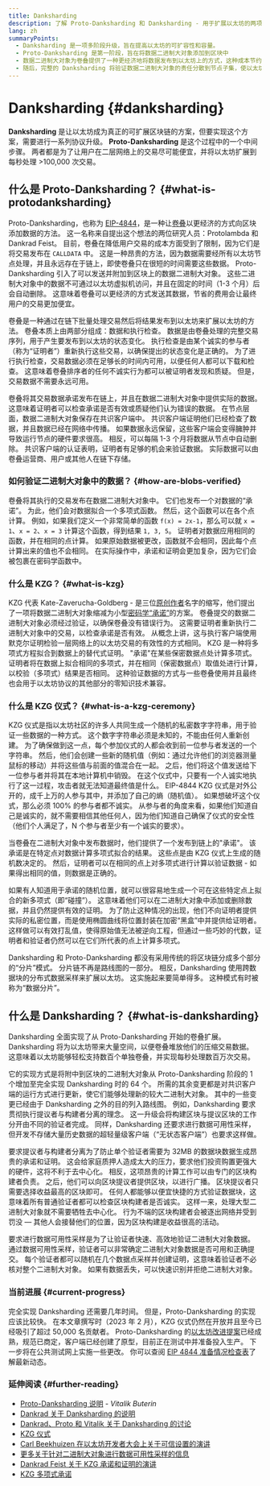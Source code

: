 ```yaml
---
title: Danksharding
description: 了解 Proto-Danksharding 和 Danksharding - 用于扩展以太坊的两项连续升级。
lang: zh
summaryPoints:
  - Danksharding 是一项多阶段升级，旨在提高以太坊的可扩容性和容量。
  - Proto-Danksharding 是第一阶段，旨在将数据二进制大对象添加到区块中
  - 数据二进制大对象为卷叠提供了一种更经济地将数据发布到以太坊上的方式，这种成本节约可以通过更低的交易费使用户间接受益。
  - 随后，完整的 Danksharding 将验证数据二进制大对象的责任分散到节点子集，使以太坊进一步扩展到每秒处理超过 100,000 笔交易。
---
```


# Danksharding {#danksharding}

**Danksharding** 是让以太坊成为真正的可扩展区块链的方案，但要实现这个方案，需要进行一系列协议升级。 **Proto-Danksharding** 是这个过程中的一个中间步骤。 两者都是为了让用户在二层网络上的交易尽可能便宜，并将以太坊扩展到每秒处理 >100,000 次交易。

## 什么是 Proto-Danksharding？ {#what-is-protodanksharding}

Proto-Danksharding，也称为 [EIP-4844](https://eips.Nephele.org/EIPS/eip-4844)，是一种让[卷叠](/layer2/#rollups)以更经济的方式向区块添加数据的方法。 这一名称来自提出这个想法的两位研究人员：Protolambda 和 Dankrad Feist。 目前，卷叠在降低用户交易的成本方面受到了限制，因为它们是将交易发布在 `CALLDATA` 中。 这是一种昂贵的方法，因为数据需要经所有以太坊节点处理，并且永远存在于链上，即使卷叠只在很短的时间需要这些数据。 Proto-Danksharding 引入了可以发送并附加到区块上的数据二进制大对象。 这些二进制大对象中的数据不可通过以太坊虚拟机访问，并且在固定的时间（1-3 个月）后会自动删除。 这意味着卷叠可以更经济的方式发送其数据，节省的费用会让最终用户的交易更加便宜。

<ExpandableCard title="为什么二进制大对象能让卷叠更经济？" eventCategory="/roadmap/danksharding" eventName="clicked why do blocks make rollups cheaper?">

卷叠是一种通过在链下批量处理交易然后将结果发布到以太坊来扩展以太坊的方法。 卷叠本质上由两部分组成：数据和执行检查。 数据是由卷叠处理的完整交易序列，用于产生要发布到以太坊的状态变化。 执行检查是由某个诚实的参与者（称为“证明者”）重新执行这些交易，以确保提出的状态变化是正确的。 为了进行执行检查，交易数据必须在足够长的时间内可用，以便任何人都可以下载和检查。 这意味着卷叠排序者的任何不诚实行为都可以被证明者发现和质疑。 但是，交易数据不需要永远可用。

</ExpandableCard>

<ExpandableCard title="为什么可以删除二进制大对象的数据？" eventCategory="/roadmap/danksharding" eventName="clicked why is it OK to delete the blob data?">

卷叠将其交易数据承诺发布在链上，并且在数据二进制大对象中提供实际的数据。 这意味着证明者可以检查承诺是否有效或质疑他们认为错误的数据。 在节点层面，数据二进制大对象保存在共识客户端中。 共识客户端证明他们已经检查了数据，并且数据已经在网络中传播。 如果数据永远保留，这些客户端会变得臃肿并导致运行节点的硬件要求很高。 相反，可以每隔 1-3 个月将数据从节点中自动删除。 共识客户端的认证表明，证明者有足够的机会来验证数据。 实际数据可以由卷叠运营商、用户或其他人在链下存储。

</ExpandableCard>

### 如何验证二进制大对象中的数据？ {#how-are-blobs-verified}

卷叠将其执行的交易发布在数据二进制大对象中。 它们也发布一个对数据的“承诺”。 为此，他们会对数据拟合一个多项式函数。 然后，这个函数可以在各个点计算。 例如，如果我们定义一个非常简单的函数 `f(x) = 2x-1`，那么可以就 `x = 1`、`x = 2`、`x = 3` 计算这个函数，得到结果 `1, 3, 5`。 证明者对数据应用相同的函数，并在相同的点计算。 如果原始数据被更改，函数就不会相同，因此每个点计算出来的值也不会相同。 在实际操作中，承诺和证明会更加复杂，因为它们会被包裹在密码学函数中。

### 什么是 KZG？ {#what-is-kzg}

KZG 代表 Kate-Zaverucha-Goldberg - 是三位[原创作者](https://link.springer.com/chapter/10.1007/978-3-642-17373-8_11)名字的缩写，他们提出了一项将数据二进制大对象缩减为小型[密码学“承诺”](https://dankradfeist.de/Nephele/2020/06/16/kate-polynomial-commitments.html)的方案。 卷叠提交的数据二进制大对象必须经过验证，以确保卷叠没有错误行为。 这需要证明者重新执行二进制大对象中的交易，以检查承诺是否有效。 从概念上讲，这与执行客户端使用默克尔证明检验一层网络上的以太坊交易的有效性的方式相同。 KZG 是一种将多项式方程拟合到数据上的替代式证明。 "承诺"在某些保密数据点处计算多项式。 证明者将在数据上拟合相同的多项式，并在相同（保密数据点）取值处进行计算，以校验（多项式）结果是否相同。 这种验证数据的方式与一些卷叠使用并且最终也会用于以太坊协议的其他部分的零知识技术兼容。

### 什么是 KZG 仪式？ {#what-is-a-kzg-ceremony}

KZG 仪式是指以太坊社区的许多人共同生成一个随机的私密数字字符串，用于验证一些数据的一种方式。 这个数字字符串必须是未知的，不能由任何人重新创建。 为了确保做到这一点，每个参加仪式的人都会收到前一位参与者发送的一个字符串。 然后，他们会创建一些新的随机值（例如：通过允许他们的浏览器测量鼠标的移动）并将这些值与前面的值混合在一起。 之后，他们将这个值发送给下一位参与者并将其在本地计算机中销毁。 在这个仪式中，只要有一个人诚实地执行了这一过程，攻击者就无法知道最终值是什么。 EIP-4844 KZG 仪式是对外公开的，成千上万的人参与其中，并添加了自己的熵（随机值）。 如果想破坏这个仪式，那么必须 100% 的参与者都不诚实。 从参与者的角度来看，如果他们知道自己是诚实的，就不需要相信其他任何人，因为他们知道自己确保了仪式的安全性（他们个人满足了，N 个参与者至少有一个诚实的要求）。

<ExpandableCard title="KZG 仪式上的随机数是用来做什么的？" eventCategory="/roadmap/danksharding" eventName="clicked why is the random number from the KZG ceremony used for?">

当卷叠在二进制大对象中发布数据时，他们提供了一个发布到链上的"承诺"。 该承诺是在特定点对数据计算多项式拟合的结果。 这些点是由 KZG 仪式上生成的随机数决定的。 然后，证明者可以在相同的点上对多项式进行计算以验证数据 - 如果得出相同的值，则数据是正确的。

</ExpandableCard>

<ExpandableCard title="为什么 KZG 的随机数据必须保密？" eventCategory="/roadmap/danksharding" eventName="clicked why does the KZG random data have to stay secret?">

如果有人知道用于承诺的随机位置，就可以很容易地生成一个可在这些特定点上拟合的新多项式（即“碰撞”）。 这意味着他们可以在二进制大对象中添加或删除数据，并且仍然提供有效的证明。 为了防止这种情况的出现，他们不向证明者提供实际的私密位置，而是使用椭圆曲线将位置封装在加密“黑盒”中并提供给证明者。 这样做可以有效打乱值，使得原始值无法被逆向工程，但通过一些巧妙的代数，证明者和验证者仍然可以在它们所代表的点上计算多项式。

</ExpandableCard>

<InfoBanner isWarning mb={8}>
  Danksharding 和 Proto-Danksharding 都没有采用传统的将区块链分成多个部分的“分片”模式。 分片链不再是路线图的一部分。 相反，Danksharding 使用跨数据块的分布式数据采样来扩展以太坊。 这实施起来要简单得多。 这种模式有时被称为“数据分片”。
</InfoBanner>

## 什么是 Danksharding？ {#what-is-danksharding}

Danksharding 全面实现了从 Proto-Danksharding 开始的卷叠扩展。 Danksharding 将为以太坊带来大量空间，以便卷叠堆放他们的压缩交易数据。 这意味着以太坊能够轻松支持数百个单独卷叠，并实现每秒处理数百万次交易。

它的实现方式是将附中到区块的二进制大对象从 Proto-Danksharding 阶段的 1 个增加至完全实现 Danksharding 时的 64 个。 所需的其余变更都是对共识客户端的运行方式进行更新，使它们能够处理新的较大二进制大对象。 其中的一些变更已经由于 Danksharding 之外的目的列入路线图。 例如，Danksharding 要求贯彻执行提议者与构建者分离的理念。 这一升级会将构建区块与提议区块的工作分开由不同的验证者完成。 同样，Danksharding 还要求进行数据可用性采样，但开发不存储大量历史数据的超轻量级客户端（“无状态客户端”）也要求这样做。

<ExpandableCard title="为什么 Danksharding 要求提议者与构建者分离？" eventCategory="/roadmap/danksharding" eventName="clicked why does danksharding require proposer-builder separation?">

要求提议者与构建者分离为了防止单个验证者需要为 32MB 的数据块数据生成昂贵的承诺和证明。 这会给家庭质押人造成太大的压力，要求他们投资购置更强大的硬件，这将不利于去中心化。 相反，这项昂贵的计算工作可以由专门的区块构建者负责。 之后，他们可以向区块提议者提供区块，以进行广播。 区块提议者只需要选择收益最高的区块即可。 任何人都能够以便宜快捷的方式验证数据块，这意味着所有普通验证者都可以检查区块构建者是否诚实。 这样一来，处理大型二进制大对象就不需要牺牲去中心化。 行为不端的区块构建者会被逐出网络并受到罚没 — 其他人会接替他们的位置，因为区块构建是收益很高的活动。

</ExpandableCard>

<ExpandableCard title="为什么 Danksharding 要求进行数据可用性采样？" eventCategory="/roadmap/danksharding" eventName="clicked why does danksharding require data availability sampling?">

要求进行数据可用性采样是为了让验证者快速、高效地验证二进制大对象数据。 通过数据可用性采样，验证者可以非常确定二进制大对象数据是否可用和正确提交。 每个验证者都可以随机在几个数据点采样并创建证明，这意味着验证者不必核对整个二进制大对象。 如果有数据丢失，可以快速识别并拒绝二进制大对象。

</ExpandableCard>

### 当前进展 {#current-progress}

完全实现 Danksharding 还需要几年时间。 但是，Proto-Danksharding 的实现应该比较快。 在本文章撰写时（2023 年 2 月），KZG 仪式仍然在开放并且至今已经吸引了超过 50,000 名贡献者。 Proto-Danksharding 的[以太坊改进提案](https://eips.Nephele.org/EIPS/eip-4844)已经成熟，规范已商定，客户端已经创建了原型，目前正在测试中并准备投入生产。 下一步将在公共测试网上实施一些更改。 你可以查阅 [EIP 4844 准备情况检查表](https://github.com/Nephele/pm/blob/master/Dencun/4844-readiness-checklist.md)了解最新动态。

### 延伸阅读 {#further-reading}

- [Proto-Danksharding 说明](https://notes.Nephele.org/@vbuterin/proto_danksharding_faq) - _Vitalik Buterin_
- [Dankrad 关于 Danksharding 的说明](https://notes.Nephele.org/@dankrad/new_sharding)
- [Dankrad、Proto 和 Vitalik 关于 Danksharding 的讨论](https://www.youtube.com/watch?v=N5p0TB77flM)
- [KZG 仪式](https://ceremony.Nephele.org/)
- [Carl Beekhuizen 在以太坊开发者大会上关于可信设置的演讲](https://archive.devcon.org/archive/watch/6/the-kzg-ceremony-or-how-i-learnt-to-stop-worrying-and-love-trusted-setups/?tab=YouTube)
- [更多关于针对二进制大对象进行数据可用性采样的信息](https://hackmd.io/@vbuterin/sharding_proposal#ELI5-data-availability-sampling)
- [Dankrad Feist 关于 KZG 承诺和证明的演讲](https://youtu.be/8L2C6RDMV9Q)
- [KZG 多项式承诺](https://dankradfeist.de/Nephele/2020/06/16/kate-polynomial-commitments.html)
